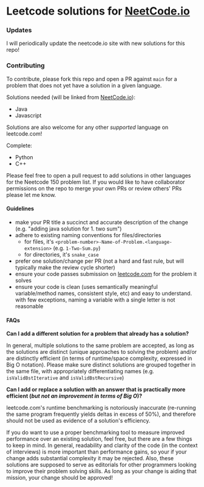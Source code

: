 # Leetcode solutions for [NeetCode.io](https://neetcode.io)

### Updates

I will periodically update the neetcode.io site with new solutions for this repo!

### Contributing

To contribute, please fork this repo and open a PR against `main` for a problem that does not yet have a solution in a given language.

Solutions needed (will be linked from [NeetCode.io](https://neetcode.io)):
* Java
* Javascript

Solutions are also welcome for any other *supported* language on leetcode.com!

Complete:
* Python
* C++

Please feel free to open a pull request to add solutions in other languages for the Neetcode 150 problem list. If you would like to have collaborator permissions on the repo to merge your own PRs or review others' PRs please let me know.

#### Guidelines
- make your PR title a succinct and accurate description of the change (e.g. "adding java solution for 1. two sum")
- adhere to existing naming conventions for files/directories
  - for files, it's `<problem-number>-Name-of-Problem.<language-extension>` (e.g. `1-Two-Sum.py`)
  - for directories, it's `snake_case`
- prefer one solution/change per PR (not a hard and fast rule, but will typically make the review cycle shorter)
- ensure your code passes submission on [leetcode.com](https://leetcode.com) for the problem it solves
- ensure your code is clean (uses semantically meaningful variable/method names, consistent style, etc) and easy to understand. with few exceptions, naming a variable with a single letter is not reasonable

#### FAQs
**Can I add a different solution for a problem that already has a solution?**

In general, multiple solutions to the same problem are accepted, as long as the solutions are distinct (unique approaches to solving the problem) and/or 
are distinctly efficient (in terms of runtime/space complexity, expressed in Big O notation). Please make sure distinct solutions are grouped together in the same file, with appropriately differentiating names (e.g. `isValidBstIterative` and `isValidBstRecursive`)

**Can I add or replace a solution with an answer that is practically more efficient (*but not an improvement in terms of Big O*)?**

leetcode.com's runtime benchmarking is notoriously inaccurate (re-running the same program frequently yields deltas in excess of 50%), and therefore should not be used as evidence of a solution's efficiency.

If you do want to use a proper benchmarking tool to measure improved performance over an existing solution, feel free, but there are a few things to keep in mind. In general, readability and clarity of the code (in the context of interviews) is more important than performance gains, so your if your change adds substantial complexity it may be rejected. Also, these solutions are supposed to serve as editorials for other programmers looking to improve their problem solving skills. As long as your change is aiding that mission, your change should be approved!

